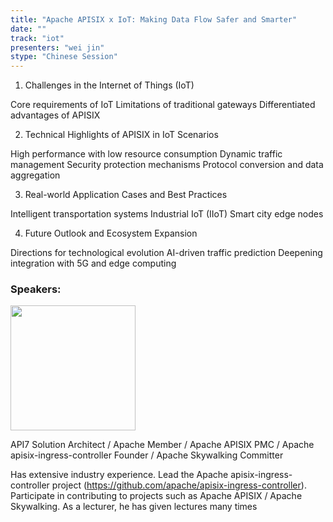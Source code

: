```yaml
---
title: "Apache APISIX x IoT: Making Data Flow Safer and Smarter"
date: ""
track: "iot"
presenters: "wei jin"
stype: "Chinese Session"
--- 
```


1. Challenges in the Internet of Things (IoT)

Core requirements of IoT
Limitations of traditional gateways
Differentiated advantages of APISIX

2. Technical Highlights of APISIX in IoT Scenarios

High performance with low resource consumption
Dynamic traffic management
Security protection mechanisms
Protocol conversion and data aggregation

3. Real-world Application Cases and Best Practices

Intelligent transportation systems
Industrial IoT (IIoT)
Smart city edge nodes

4. Future Outlook and Ecosystem Expansion

Directions for technological evolution
AI-driven traffic prediction
Deepening integration with 5G and edge computing



### Speakers:

<img src="https://sessionize.com/image/2e49-400o400o1-pTHugcYPwWc5CyoBQrgPuo.png" width="200" /><br/>

API7 Solution Architect / Apache Member / Apache APISIX PMC / Apache apisix-ingress-controller Founder / Apache Skywalking Committer

Has extensive industry experience.
Lead the Apache apisix-ingress-controller project (https://github.com/apache/apisix-ingress-controller).
Participate in contributing to projects such as Apache APISIX / Apache Skywalking.
As a lecturer, he has given lectures many times
